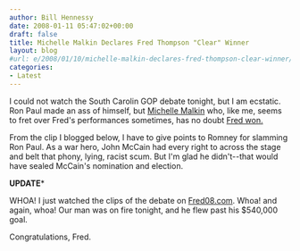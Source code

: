 ```yaml
---
author: Bill Hennessy
date: 2008-01-11 05:47:02+00:00
draft: false
title: Michelle Malkin Declares Fred Thompson "Clear" Winner
layout: blog
#url: e/2008/01/10/michelle-malkin-declares-fred-thompson-clear-winner/
categories:
- Latest
---
```


I could not watch the South Carolin GOP debate tonight, but I am ecstatic.  Ron Paul  made an ass of himself, but [Michelle Malkin](https://michellemalkin.com/2008/01/10/fred-thompson-late/) who, like me, seems to fret over Fred's performances sometimes, has no doubt [Fred won.](https://michellemalkin.com/2008/01/10/the-south-carolina-gop-debate/)

From the clip I blogged below, I have to give points to Romney for slamming Ron Paul.   As a war hero, John McCain had every right to across the stage and belt that phony, lying, racist scum.  But I'm glad he didn't--that would have sealed McCain's nomination and election.

****UPDATE*****

WHOA!  I just watched the clips of the debate on [Fred08.com](https://fredfile.fred08.com/blog/2008/video-great-debate-moments/).  Whoa! and again, whoa!   Our man was on fire tonight, and he flew past his $540,000 goal.

Congratulations, Fred.
